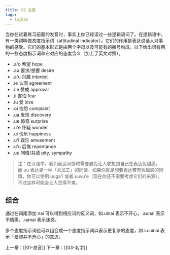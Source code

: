 ```yaml
---
title: 02 态度
tags:
  - lojban
---
```

当你在试着练习前面的发音时，事实上你已经读过一些逻辑语词了。在逻辑语中，有一类词叫做态度指示词（attitudinal indicator）。它们的作用是表达说话人对事物的感受。它们的基本形式是由两个字母以及可能有的撇号构成。以下给出很有用的一些态度指示词和它对应的态度含义（加上了英文对照）。

- .a'o 希望 hope
- .au 要求/想要 desire
- .a'u 兴趣 interest
- .ie 认同 agreement
- .i'e 赞成 approval
- .ii 害怕 fear
- .iu 爱 love
- .oi 抱怨 complaint
- .ua 发现 discovery
- .ue 惊奇 surprise
- .u'e 怀疑 wonder
- .ui 快乐 happiness
- .u'i 娱乐 amusement
- .u'u 后悔 repentance
- .uu 同情/共请 pity, sympathy

> 注：在汉语中，我们表达同情时需要避免让人联想到自己在表达优越感。而.uu 表达是一种「未加工」的同情，如果你就是想要表达带有优越感的同情，你可以使用.uuga'i 或者.uuvu'e（现在你还不需要考虑它们的来源），不过这样可能会让人觉得不爽。

## 组合

通过在词尾添加 nai 可以得到相应词的反义词，如.uinai 表示不开心，.aunai 表示不情愿，.uanai 表示迷惑。

多个态度指示词也可以组合成一个态度指示词以表示更复杂的态度，如.iu.uinai 表示「爱却并不开心」的意思。

上一章：[[01-发音]]
下一章：[[03-名字]]